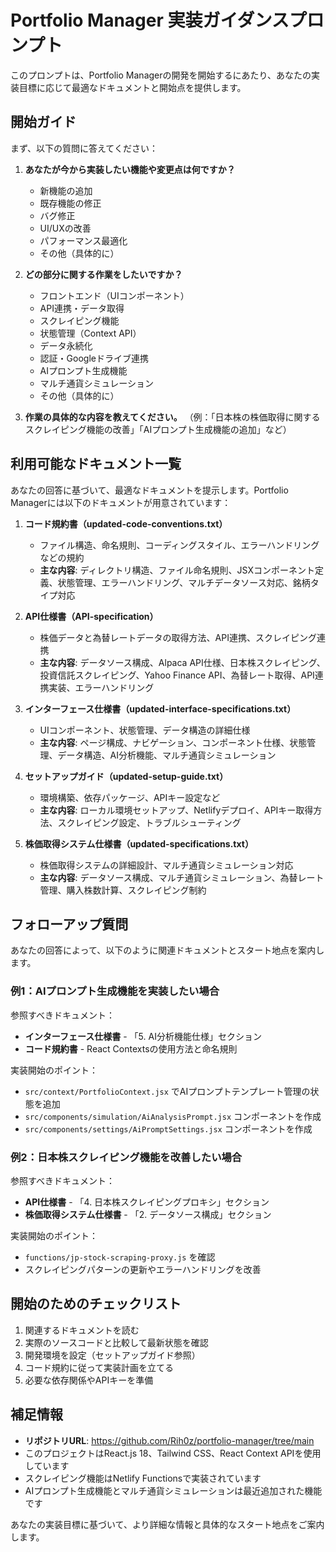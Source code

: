 # Portfolio Manager 実装ガイダンスプロンプト

このプロンプトは、Portfolio Managerの開発を開始するにあたり、あなたの実装目標に応じて最適なドキュメントと開始点を提供します。

## 開始ガイド

まず、以下の質問に答えてください：

1. **あなたが今から実装したい機能や変更点は何ですか？**
   - 新機能の追加
   - 既存機能の修正
   - バグ修正
   - UI/UXの改善
   - パフォーマンス最適化
   - その他（具体的に）

2. **どの部分に関する作業をしたいですか？**
   - フロントエンド（UIコンポーネント）
   - API連携・データ取得
   - スクレイピング機能
   - 状態管理（Context API）
   - データ永続化
   - 認証・Googleドライブ連携
   - AIプロンプト生成機能
   - マルチ通貨シミュレーション
   - その他（具体的に）

3. **作業の具体的な内容を教えてください。**
   （例：「日本株の株価取得に関するスクレイピング機能の改善」「AIプロンプト生成機能の追加」など）

## 利用可能なドキュメント一覧

あなたの回答に基づいて、最適なドキュメントを提示します。Portfolio Managerには以下のドキュメントが用意されています：

1. **コード規約書（updated-code-conventions.txt）**
   - ファイル構造、命名規則、コーディングスタイル、エラーハンドリングなどの規約
   - **主な内容**: ディレクトリ構造、ファイル命名規則、JSXコンポーネント定義、状態管理、エラーハンドリング、マルチデータソース対応、銘柄タイプ対応

2. **API仕様書（API-specification）**
   - 株価データと為替レートデータの取得方法、API連携、スクレイピング連携
   - **主な内容**: データソース構成、Alpaca API仕様、日本株スクレイピング、投資信託スクレイピング、Yahoo Finance API、為替レート取得、API連携実装、エラーハンドリング

3. **インターフェース仕様書（updated-interface-specifications.txt）**
   - UIコンポーネント、状態管理、データ構造の詳細仕様
   - **主な内容**: ページ構成、ナビゲーション、コンポーネント仕様、状態管理、データ構造、AI分析機能、マルチ通貨シミュレーション

4. **セットアップガイド（updated-setup-guide.txt）**
   - 環境構築、依存パッケージ、APIキー設定など
   - **主な内容**: ローカル環境セットアップ、Netlifyデプロイ、APIキー取得方法、スクレイピング設定、トラブルシューティング

5. **株価取得システム仕様書（updated-specifications.txt）**
   - 株価取得システムの詳細設計、マルチ通貨シミュレーション対応
   - **主な内容**: データソース構成、マルチ通貨シミュレーション、為替レート管理、購入株数計算、スクレイピング制約

## フォローアップ質問

あなたの回答によって、以下のように関連ドキュメントとスタート地点を案内します。

### 例1：AIプロンプト生成機能を実装したい場合

参照すべきドキュメント：
- **インターフェース仕様書** - 「5. AI分析機能仕様」セクション
- **コード規約書** - React Contextsの使用方法と命名規則

実装開始のポイント：
- `src/context/PortfolioContext.jsx` でAIプロンプトテンプレート管理の状態を追加
- `src/components/simulation/AiAnalysisPrompt.jsx` コンポーネントを作成
- `src/components/settings/AiPromptSettings.jsx` コンポーネントを作成

### 例2：日本株スクレイピング機能を改善したい場合

参照すべきドキュメント：
- **API仕様書** - 「4. 日本株スクレイピングプロキシ」セクション
- **株価取得システム仕様書** - 「2. データソース構成」セクション

実装開始のポイント：
- `functions/jp-stock-scraping-proxy.js` を確認
- スクレイピングパターンの更新やエラーハンドリングを改善

## 開始のためのチェックリスト

1. 関連するドキュメントを読む
2. 実際のソースコードと比較して最新状態を確認
3. 開発環境を設定（セットアップガイド参照）
4. コード規約に従って実装計画を立てる
5. 必要な依存関係やAPIキーを準備

## 補足情報

- **リポジトリURL**: https://github.com/Rih0z/portfolio-manager/tree/main
- このプロジェクトはReact.js 18、Tailwind CSS、React Context APIを使用しています
- スクレイピング機能はNetlify Functionsで実装されています
- AIプロンプト生成機能とマルチ通貨シミュレーションは最近追加された機能です

あなたの実装目標に基づいて、より詳細な情報と具体的なスタート地点をご案内します。
